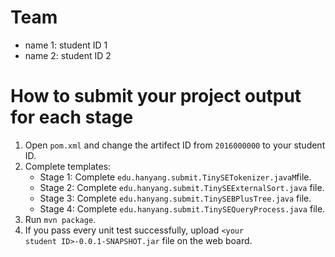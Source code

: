 # Team

* name 1: student ID 1
* name 2: student ID 2

# How to submit your project output for each stage
1. Open <code>pom.xml</code> and change the artifect ID from <code>2016000000</code> to your student ID.
2. Complete templates:
   * Stage 1: Complete <code>edu.hanyang.submit.TinySETokenizer.javaM</code>file.
   * Stage 2: Complete <code>edu.hanyang.submit.TinySEExternalSort.java</code> file.
   * Stage 3: Complete <code>edu.hanyang.submit.TinySEBPlusTree.java</code> file.
   * Stage 4: Complete <code>edu.hanyang.submit.TinySEQueryProcess.java</code> file.
3. Run <code>mvn package</code>.
4. If you pass every unit test successfully, upload <code>&lt;your student ID&gt;-0.0.1-SNAPSHOT.jar</code> file on the web board.

